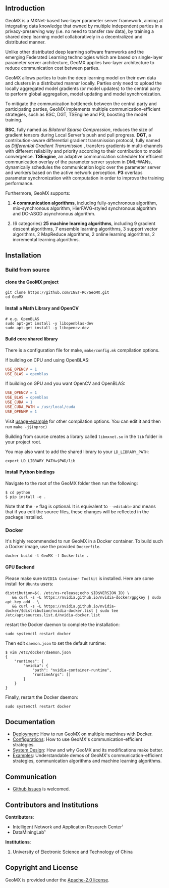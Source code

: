 ## Introduction

GeoMX is a MXNet-based two-layer parameter server framework, aiming at integrating data knowledge that owned by multiple independent parties in a privacy-preserving way (i.e. no need to transfer raw data), by training a shared deep learning model collaboratively in a decentralized and distributed manner.

Unlike other distributed deep learning software framworks and the emerging Federated Learning technologies which are based on single-layer parameter server architecture, GeoMX applies two-layer architecture to reduce communication cost between parties. 

GeoMX allows parties to train the deep learning model on their own data and clusters in a distributed mannar locally. Parties only need to upload the locally aggregated model gradients (or model updates) to the central party to perform global aggregation, model updating and model synchronization.

To mitigate the communication bottleneck between the central party and participating parties, GeoMX implements multiple communication-efficient strategies, such as BSC, DGT, TSEngine and P3, boosting the model training.

**BSC**, fully named as *Bilateral Sparse Compression*, reduces the size of gradient tensors during Local Server's push and pull progress. **DGT**, a contribution-aware differential gradient transmission protocol, fully named as *Differential Gradient Transmission* , transfers gradients in multi-channels with different  reliability and priority according to their contribution to model convergence. **TSEngine**, an adaptive communication scheduler for efficient communication overlay of the parameter server system in DML-WANs, dynamically schedules the communication logic over the parameter server and workers based on the active network perception. **P3** overlaps parameter synchronization with computation in order to improve the training performance.

Furthermore, GeoMX supports:

1. **4 communication algorithms**, including fully-synchronous algorithm, mix-synchronous algorithm, HierFAVG-styled synchronous algorithm and DC-ASGD asynchronous algorithm. 

2. (6 categories) **25 machine learning algorithms**, including 9 gradient descent algorithms, 7 ensemble learning algorithms, 3 support vector algorithms, 2 MapReduce algorithms, 2 online learning algorithms, 2 incremental learning algorithms.

## Installation

### Build from source

#### clone the GeoMX project

```shell
git clone https://github.com/INET-RC/GeoMX.git
cd GeoMX
```

#### Install a Math Library and OpenCV

```shell
# e.g. OpenBLAS
sudo apt-get install -y libopenblas-dev
sudo apt-get install -y libopencv-dev
```

#### Build core shared library

There is a configuration file for make, `make/config.mk` compilation options. 

If building on CPU and using OpenBLAS:

```makefile
USE_OPENCV = 1
USE_BLAS = openblas
```

If building on GPU and you want OpenCV and OpenBLAS:

```makefile
USE_OPENCV = 1
USE_BLAS = openblas
USE_CUDA = 1
USE_CUDA_PATH = /usr/local/cuda
USE_OPENMP = 1
```

Visit [usage-example](https://mxnet.apache.org/versions/1.4.1/install/build_from_source.html#usage-examples) for other compilation options. You can edit it and then run `make -j$(nproc)`

Building from source creates a library called `libmxnet.so` in the `lib` folder in your project root.

You may also want to add the shared library to your `LD_LIBRARY_PATH`:

```shell
export LD_LIBRARY_PATH=$PWD/lib
```

#### Install Python bindings

Navigate to the root of the GeoMX folder then run the following:

```shell
$ cd python
$ pip install -e .
```

Note that the `-e` flag is optional. It is equivalent to `--editable` and means that if you edit the source files, these changes will be reflected in the package installed.

### Docker

It's highly recommended to run GeoMX in a Docker container. To build such a Docker image, use the provided `Dockerfile`.

```shell
docker build -t GeoMX -f Dockerfile .
```

#### GPU Backend

Please make sure `NVIDIA Container Toolkit` is installed. Here are some install for `Ubuntu` users:

```shell
distribution=$(. /etc/os-release;echo $ID$VERSION_ID) \
   && curl -s -L https://nvidia.github.io/nvidia-docker/gpgkey | sudo apt-key add - \
   && curl -s -L https://nvidia.github.io/nvidia-docker/$distribution/nvidia-docker.list | sudo tee /etc/apt/sources.list.d/nvidia-docker.list
```

restart the Docker daemon to complete the installation:

```shell
sudo systemctl restart docker
```

Then edit  `daemon.json` to set the default runtime:

```shell
$ vim /etc/docker/daemon.json
{
    "runtimes": {
        "nvidia": {
            "path": "nvidia-container-runtime",
            "runtimeArgs": []
        }
    }
}
```

Finally, restart the Docker daemon:

```shell
sudo systemctl restart docker
```

## Documentation

- [Deployment](./docs/Deployment.md): How to run GeoMX on multiple machines with Docker.
- [Configurations](./docs/Configurations.md): How to use GeoMX's communication-efficient strategies.
- [System Design](./docs/System%20Design.md): How and why GeoMX and its modifications make better.
- [Examples](./examples/README.md): Understandable demos of GeoMX's communication-efficient strategies, communication algorithms and machine learning algorithms.

## Communication

- [Github Issues](https://github.com/INET-RC/GeoMX/issues) is welcomed.

## Contributors and Institutions

**Contributors**:
- Intelligent Network and Application Research Center¹
- DataMiningLab¹

**Institutions**:

1. University of Electronic Science and Technology of China

## Copyright and License

GeoMX is provided under the [Apache-2.0 license](https://github.com/INET-RC/GeoMX/blob/main/LICENSE).
